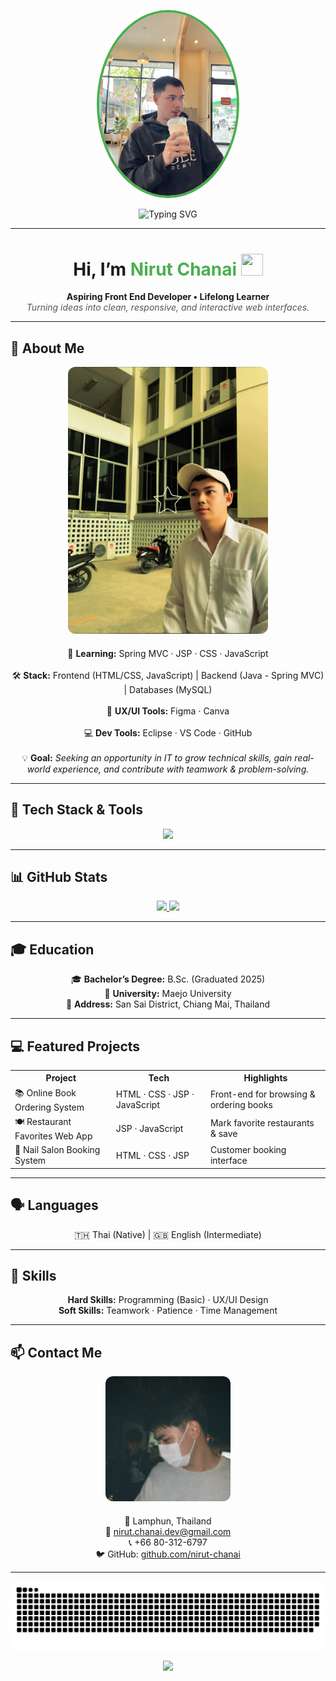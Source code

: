 <!-- Profile Picture -->
<p align="center">
  <img src="assets/profile.jpg" width="220" style="border-radius: 50%; border: 4px solid #4CAF50;" alt="Nirut Chanai"/>
</p>

<!-- Typing Animation -->
<p align="center">
  <img src="https://readme-typing-svg.herokuapp.com?font=Fira+Code&size=24&duration=3000&pause=500&color=4CAF50&center=true&vCenter=true&width=600&lines=Hi+I'm+Nirut+Chanai;Aspiring+Front+End+Developer;Lifelong+Learner;Turning+ideas+into+reality+💻" alt="Typing SVG" />
</p>

---

<h1 align="center">
  Hi, I’m <span style="color:#4CAF50;">Nirut Chanai</span> 
  <img src="https://raw.githubusercontent.com/MartinHeinz/MartinHeinz/master/wave.gif" width="35px" height="35px">
</h1>

<p align="center">
  <strong>Aspiring Front End Developer • Lifelong Learner</strong><br/>
  <em style="color:#555;">Turning ideas into clean, responsive, and interactive web interfaces.</em>
</p>

---

## 🚀 About Me
<p align="center">
  <img src="assets/img2.jpg" width="320" alt="About Me Image" style="border-radius: 12px; margin-bottom: 20px;"/><br/>
  🌱 <strong>Learning:</strong> Spring MVC · JSP · CSS · JavaScript <br/><br/>
  🛠 <strong>Stack:</strong> Frontend (HTML/CSS, JavaScript) | Backend (Java - Spring MVC) | Databases (MySQL)<br/><br/>
  🎨 <strong>UX/UI Tools:</strong> Figma · Canva <br/><br/>
  💻 <strong>Dev Tools:</strong> Eclipse · VS Code · GitHub <br/><br/>
  💡 <strong>Goal:</strong> <em>Seeking an opportunity in IT to grow technical skills, gain real-world experience, and contribute with teamwork & problem-solving.</em>
</p>

---

## 🧰 Tech Stack & Tools
<p align="center">
  <img src="https://skillicons.dev/icons?i=html,css,js,java,mysql,figma,wordpress,linux,vscode,github" />
</p>

---

## 📊 GitHub Stats
<p align="center">
  <a href="https://github.com/Nirut">
    <img src="https://github-readme-stats.vercel.app/api?username=Nirut&show_icons=true&theme=tokyonight&hide_border=true" height="150" />
  </a>
  <a href="https://github.com/Nirut">
    <img src="https://github-readme-streak-stats.herokuapp.com/?user=Nirut&theme=tokyonight&hide_border=true" height="150" />
  </a>
</p>

---

## 🎓 Education
<p align="center">
🎓 <strong>Bachelor’s Degree:</strong> B.Sc. (Graduated 2025)<br/>
🏫 <strong>University:</strong> Maejo University<br/>
📍 <strong>Address:</strong> San Sai District, Chiang Mai, Thailand
</p>

---

## 💻 Featured Projects
<table align="center">
<tr>
<th>Project</th><th>Tech</th><th>Highlights</th>
</tr>
<tr>
<td>📚 Online Book Ordering System</td>
<td>HTML · CSS · JSP · JavaScript</td>
<td>Front-end for browsing & ordering books</td>
</tr>
<tr>
<td>🍽️ Restaurant Favorites Web App</td>
<td>JSP · JavaScript</td>
<td>Mark favorite restaurants & save</td>
</tr>
<tr>
<td>💅 Nail Salon Booking System</td>
<td>HTML · CSS · JSP</td>
<td>Customer booking interface</td>
</tr>
</table>

---

## 🗣 Languages
<p align="center">
🇹🇭 Thai (Native) | 🇬🇧 English (Intermediate)
</p>

---

## 📝 Skills
<p align="center">
<strong>Hard Skills:</strong> Programming (Basic) · UX/UI Design <br/>
<strong>Soft Skills:</strong> Teamwork · Patience · Time Management
</p>

---

## 📫 Contact Me
<p align="center">
  <img src="assets/img1.jpg" width="200" alt="Contact Image" style="border-radius: 12px; margin-bottom: 20px;"/><br/>
  📍 Lamphun, Thailand<br/>
  💌 <a href="mailto:nirut.chanai.dev@gmail.com">nirut.chanai.dev@gmail.com</a><br/>
  📞 +66 80-312-6797<br/>
  🐦 GitHub: <a href="https://github.com/nirut-chanai">github.com/nirut-chanai</a>
</p>

---

<!-- Snake Animation -->
<p align="center">
  <img src="https://raw.githubusercontent.com/Platane/snk/output/github-contribution-grid-snake.svg" alt="snake animation" />
</p>

<!-- Divider Animation -->
<p align="center">
  <img src="https://capsule-render.vercel.app/api?type=wave&color=0:4CAF50,100:2c3e50&height=100&section=footer"/>
</p>
